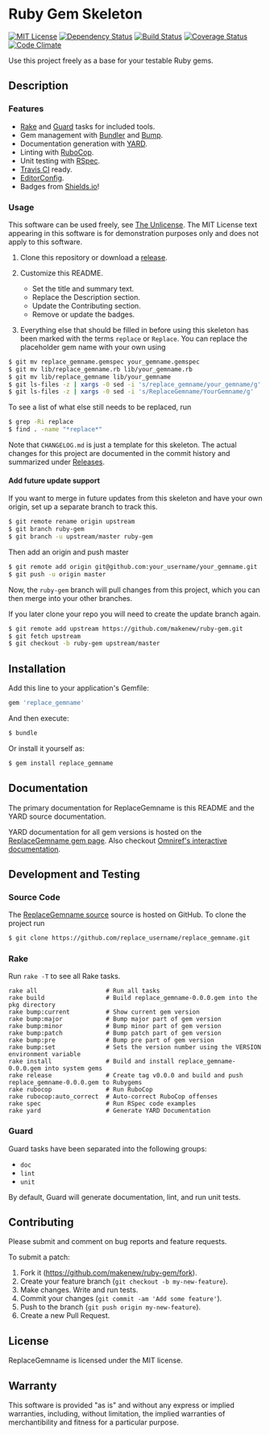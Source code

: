 # Ruby Gem Skeleton

<!--
[![Gem Version](https://img.shields.io/gem/v/replace_gemname.svg)](https://rubygems.org/gems/replace_gemname)
-->
[![MIT License](https://img.shields.io/github/license/makenew/ruby-gem.svg)](./LICENSE.txt)
[![Dependency Status](https://img.shields.io/gemnasium/makenew/ruby-gem.svg)](https://gemnasium.com/makenew/ruby-gem)
[![Build Status](https://img.shields.io/travis/makenew/ruby-gem.svg)](https://travis-ci.org/makenew/ruby-gem)
[![Coverage Status](https://img.shields.io/coveralls/makenew/ruby-gem.svg)](https://coveralls.io/r/makenew/ruby-gem)
[![Code Climate](https://img.shields.io/codeclimate/github/makenew/ruby-gem.svg)](https://codeclimate.com/github/makenew/ruby-gem)

Use this project freely as a base for your testable Ruby gems.

## Description

### Features

* [Rake] and [Guard] tasks for included tools.
* Gem management with [Bundler] and [Bump].
* Documentation generation with [YARD].
* Linting with [RuboCop].
* Unit testing with [RSpec].
* [Travis CI] ready.
* [EditorConfig].
* Badges from [Shields.io]!

[Bump]: https://github.com/gregorym/bump
[Bundler]: http://bundler.io/
[EditorConfig]: http://editorconfig.org/
[Guard]: http://guardgem.org/
[Rake]: https://github.com/jimweirich/rake
[RSpec]: http://rspec.info/
[RuboCop]: https://github.com/bbatsov/rubocop
[Shields.io]: http://shields.io/
[Travis CI]: https://travis-ci.org/
[YARD]: http://yardoc.org/index.html

### Usage

This software can be used freely, see [The Unlicense].
The MIT License text appearing in this software is for
demonstration purposes only and does not apply to this software.

1. Clone this repository or download a [release][Releases].

2. Customize this README.
   - Set the title and summary text.
   - Replace the Description section.
   - Update the Contributing section.
   - Remove or update the badges.

3. Everything else that should be filled in before using this skeleton
   has been marked with the terms `replace` or `Replace`.
   You can replace the placeholder gem name with your own using

```bash
$ git mv replace_gemname.gemspec your_gemname.gemspec
$ git mv lib/replace_gemname.rb lib/your_gemname.rb
$ git mv lib/replace_gemname lib/your_gemname
$ git ls-files -z | xargs -0 sed -i 's/replace_gemname/your_gemname/g'
$ git ls-files -z | xargs -0 sed -i 's/ReplaceGemname/YourGemname/g'
```

   To see a list of what else still needs to be replaced, run

```bash
$ grep -Ri replace
$ find . -name "*replace*"
```

Note that `CHANGELOG.md` is just a template for this skeleton.
The actual changes for this project are documented in the commit history
and summarized under [Releases].

[Releases]: https://github.com/makenew/ruby-gem/releases
[The Unlicense]: http://unlicense.org/UNLICENSE

#### Add future update support

If you want to merge in future updates from this skeleton and have your own origin,
set up a separate branch to track this.

```bash
$ git remote rename origin upstream
$ git branch ruby-gem
$ git branch -u upstream/master ruby-gem
```

Then add an origin and push master

```bash
$ git remote add origin git@github.com:your_username/your_gemname.git
$ git push -u origin master
```

Now, the `ruby-gem` branch will pull changes from this project,
which you can then merge into your other branches.

If you later clone your repo you will need to create the update branch again.

```bash
$ git remote add upstream https://github.com/makenew/ruby-gem.git
$ git fetch upstream
$ git checkout -b ruby-gem upstream/master
```

## Installation

Add this line to your application's Gemfile:

```ruby
gem 'replace_gemname'
```

And then execute:

```bash
$ bundle
```

Or install it yourself as:

```bash
$ gem install replace_gemname
```

## Documentation

The primary documentation for ReplaceGemname is this README and the YARD source documentation.

YARD documentation for all gem versions is hosted on the
[ReplaceGemname gem page](https://rubygems.org/gems/replace_gemname).
Also checkout
[Omniref's interactive documentation](https://www.omniref.com/ruby/gems/replace_gemname).

## Development and Testing

### Source Code

The [ReplaceGemname source](https://github.com/replace_username/replace_gemname)
source is hosted on GitHub.
To clone the project run

```bash
$ git clone https://github.com/replace_username/replace_gemname.git
```

### Rake

Run `rake -T` to see all Rake tasks.

```
rake all                   # Run all tasks
rake build                 # Build replace_gemname-0.0.0.gem into the pkg directory
rake bump:current          # Show current gem version
rake bump:major            # Bump major part of gem version
rake bump:minor            # Bump minor part of gem version
rake bump:patch            # Bump patch part of gem version
rake bump:pre              # Bump pre part of gem version
rake bump:set              # Sets the version number using the VERSION environment variable
rake install               # Build and install replace_gemname-0.0.0.gem into system gems
rake release               # Create tag v0.0.0 and build and push replace_gemname-0.0.0.gem to Rubygems
rake rubocop               # Run RuboCop
rake rubocop:auto_correct  # Auto-correct RuboCop offenses
rake spec                  # Run RSpec code examples
rake yard                  # Generate YARD Documentation
```

### Guard

Guard tasks have been separated into the following groups:

- `doc`
- `lint`
- `unit`

By default, Guard will generate documentation, lint, and run unit tests.

## Contributing

Please submit and comment on bug reports and feature requests.

To submit a patch:

1. Fork it (https://github.com/makenew/ruby-gem/fork).
2. Create your feature branch (`git checkout -b my-new-feature`).
3. Make changes. Write and run tests.
4. Commit your changes (`git commit -am 'Add some feature'`).
5. Push to the branch (`git push origin my-new-feature`).
6. Create a new Pull Request.

## License

ReplaceGemname is licensed under the MIT license.

## Warranty

This software is provided "as is" and without any express or
implied warranties, including, without limitation, the implied
warranties of merchantibility and fitness for a particular
purpose.
